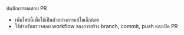 บันทึกการทดสอบ PR

- เพิ่มไฟล์นี้เพื่อใช้เป็นตัวอย่างการแก้ไขเล็กน้อย
- ใช้สำหรับตรวจสอบ workflow ของการสร้าง branch, commit, push และเปิด PR
